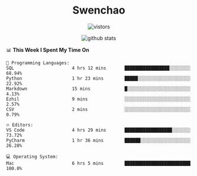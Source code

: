 <h1 align="center">Swenchao</h3>

<p align="center">
  <img src="https://visitor-badge.glitch.me/badge?page_id=Swenchao" alt="vistors" />
</p>

<p align="center">
  <img src="https://github-readme-stats.vercel.app/api?username=Swenchao&count_private=true&show_icons=true&theme=vue-dark&hide_title=true" alt="github stats" />
</p>

<!--START_SECTION:waka-->
📊 **This Week I Spent My Time On** 

```text
💬 Programming Languages: 
SQL                      4 hrs 12 mins       █████████████████░░░░░░░░   68.94% 
Python                   1 hr 23 mins        █████░░░░░░░░░░░░░░░░░░░░   22.92% 
Markdown                 15 mins             █░░░░░░░░░░░░░░░░░░░░░░░░   4.13% 
Ezhil                    9 mins              ░░░░░░░░░░░░░░░░░░░░░░░░░   2.57% 
CSV                      2 mins              ░░░░░░░░░░░░░░░░░░░░░░░░░   0.79%

🔥 Editors: 
VS Code                  4 hrs 29 mins       ██████████████████░░░░░░░   73.72% 
PyCharm                  1 hr 36 mins        ██████░░░░░░░░░░░░░░░░░░░   26.28%

💻 Operating System: 
Mac                      6 hrs 5 mins        █████████████████████████   100.0%

```


<!--END_SECTION:waka-->
